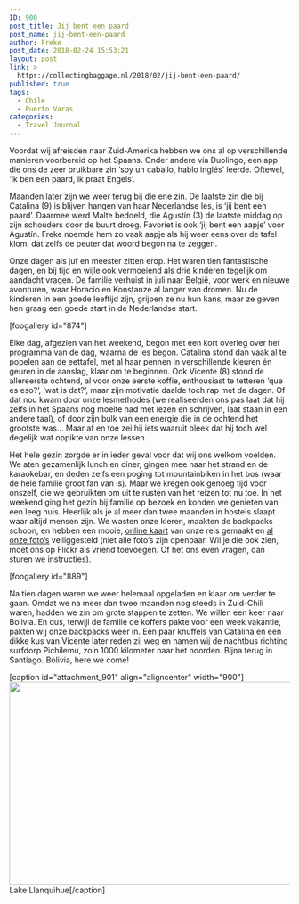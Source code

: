 ```yaml
---
ID: 900
post_title: Jij bent een paard
post_name: jij-bent-een-paard
author: Freke
post_date: 2018-02-24 15:53:21
layout: post
link: >
  https://collectingbaggage.nl/2018/02/jij-bent-een-paard/
published: true
tags:
  - Chile
  - Puerto Varas
categories:
  - Travel Journal
---
```

Voordat wij afreisden naar Zuid-Amerika hebben we ons al op verschillende manieren voorbereid op het Spaans. Onder andere via Duolingo, een app die ons de zeer bruikbare zin ‘soy un caballo, hablo inglés’ leerde. Oftewel, ‘ik ben een paard, ik praat Engels’.

<!--more-->

Maanden later zijn we weer terug bij die ene zin. De laatste zin die bij Catalina (9) is blijven hangen van haar Nederlandse les, is ‘jij bent een paard’. Daarmee werd Malte bedoeld, die Agustín (3) de laatste middag op zijn schouders door de buurt droeg. Favoriet is ook ‘jij bent een aapje’ voor Agustín. Freke noemde hem zo vaak aapje als hij weer eens over de tafel klom, dat zelfs de peuter dat woord begon na te zeggen.

Onze dagen als juf en meester zitten erop. Het waren tien fantastische dagen, en bij tijd en wijle ook vermoeiend als drie kinderen tegelijk om aandacht vragen. De familie verhuist in juli naar België, voor werk en nieuwe avonturen, waar Horacio en Konstanze al langer van dromen. Nu de kinderen in een goede leeftijd zijn, grijpen ze nu hun kans, maar ze geven hen graag een goede start in de Nederlandse start.

[foogallery id="874"]

Elke dag, afgezien van het weekend, begon met een kort overleg over het programma van de dag, waarna de les begon. Catalina stond dan vaak al te popelen aan de eettafel, met al haar pennen in verschillende kleuren én geuren in de aanslag, klaar om te beginnen. Ook Vicente (8) stond de allereerste ochtend, al voor onze eerste koffie, enthousiast te tetteren ‘que es eso?’, ‘wat is dat?’, maar zijn motivatie daalde toch rap met de dagen. Of dat nou kwam door onze lesmethodes (we realiseerden ons pas laat dat hij zelfs in het Spaans nog moeite had met lezen en schrijven, laat staan in een andere taal), of door zijn bulk van een energie die in de ochtend het grootste was… Maar af en toe zei hij iets waaruit bleek dat hij toch wel degelijk wat oppikte van onze lessen.

Het hele gezin zorgde er in ieder geval voor dat wij ons welkom voelden. We aten gezamenlijk lunch en diner, gingen mee naar het strand en de karaokebar, en deden zelfs een poging tot mountainbiken in het bos (waar de hele familie groot fan van is). Maar we kregen ook genoeg tijd voor onszelf, die we gebruikten om uit te rusten van het reizen tot nu toe. In het weekend ging het gezin bij familie op bezoek en konden we genieten van een leeg huis. Heerlijk als je al meer dan twee maanden in hostels slaapt waar altijd mensen zijn. We wasten onze kleren, maakten de backpacks schoon, en hebben een mooie, <a href="https://collectingbaggage.nl/collected-locations/">online kaart</a> van onze reis gemaakt en <a href="https://www.flickr.com/photos/collectingbaggage/" target="_blank" rel="noopener noreferrer">al onze foto’s</a> veiliggesteld (niet alle foto’s zijn openbaar. Wil je die ook zien, moet ons op Flickr als vriend toevoegen. Of het ons even vragen, dan sturen we instructies).

[foogallery id="889"]

Na tien dagen waren we weer helemaal opgeladen en klaar om verder te gaan. Omdat we na meer dan twee maanden nog steeds in Zuid-Chili waren, hadden we zin om grote stappen te zetten. We willen een keer naar Bolivia. En dus, terwijl de familie de koffers pakte voor een week vakantie, pakten wij onze backpacks weer in. Een paar knuffels van Catalina en een dikke kus van Vicente later reden zij weg en namen wij de nachtbus richting surfdorp Pichilemu, zo’n 1000 kilometer naar het noorden. Bijna terug in Santiago. Bolivia, here we come!

[caption id="attachment_901" align="aligncenter" width="900"]<img class="size-large wp-image-901" src="https://collectingbaggage.nl/wp-content/uploads/2018/02/P2110490-P2110496-1024x415.jpg" alt="" width="900" height="365" /> Lake Llanquihue[/caption]